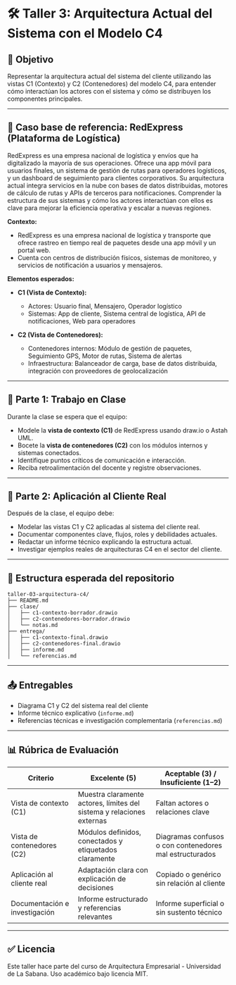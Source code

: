 # 🛠️ Taller 3: Arquitectura Actual del Sistema con el Modelo C4

## 🎯 Objetivo

Representar la arquitectura actual del sistema del cliente utilizando las vistas C1 (Contexto) y C2 (Contenedores) del modelo C4, para entender cómo interactúan los actores con el sistema y cómo se distribuyen los componentes principales.

---

## 🚚 Caso base de referencia: RedExpress (Plataforma de Logística)

RedExpress es una empresa nacional de logística y envíos que ha digitalizado la mayoría de sus operaciones. Ofrece una app móvil para usuarios finales, un sistema de gestión de rutas para operadores logísticos, y un dashboard de seguimiento para clientes corporativos. Su arquitectura actual integra servicios en la nube con bases de datos distribuidas, motores de cálculo de rutas y APIs de terceros para notificaciones. Comprender la estructura de sus sistemas y cómo los actores interactúan con ellos es clave para mejorar la eficiencia operativa y escalar a nuevas regiones.

**Contexto:**
- RedExpress es una empresa nacional de logística y transporte que ofrece rastreo en tiempo real de paquetes desde una app móvil y un portal web.
- Cuenta con centros de distribución físicos, sistemas de monitoreo, y servicios de notificación a usuarios y mensajeros.

**Elementos esperados:**

- **C1 (Vista de Contexto):**
  - Actores: Usuario final, Mensajero, Operador logístico
  - Sistemas: App de cliente, Sistema central de logística, API de notificaciones, Web para operadores

- **C2 (Vista de Contenedores):**
  - Contenedores internos: Módulo de gestión de paquetes, Seguimiento GPS, Motor de rutas, Sistema de alertas
  - Infraestructura: Balanceador de carga, base de datos distribuida, integración con proveedores de geolocalización

---

## 🧪 Parte 1: Trabajo en Clase

Durante la clase se espera que el equipo:

- Modele la **vista de contexto (C1)** de RedExpress usando draw.io o Astah UML.
- Bocete la **vista de contenedores (C2)** con los módulos internos y sistemas conectados.
- Identifique puntos críticos de comunicación e interacción.
- Reciba retroalimentación del docente y registre observaciones.

---

## 🧠 Parte 2: Aplicación al Cliente Real

Después de la clase, el equipo debe:

- Modelar las vistas C1 y C2 aplicadas al sistema del cliente real.
- Documentar componentes clave, flujos, roles y debilidades actuales.
- Redactar un informe técnico explicando la estructura actual.
- Investigar ejemplos reales de arquitecturas C4 en el sector del cliente.

---

## 📁 Estructura esperada del repositorio

```
taller-03-arquitectura-c4/
├── README.md
├── clase/
│   ├── c1-contexto-borrador.drawio
│   ├── c2-contenedores-borrador.drawio
│   └── notas.md
├── entrega/
│   ├── c1-contexto-final.drawio
│   ├── c2-contenedores-final.drawio
│   ├── informe.md
│   └── referencias.md
```

---

## 📤 Entregables

- Diagrama C1 y C2 del sistema real del cliente
- Informe técnico explicativo (`informe.md`)
- Referencias técnicas e investigación complementaria (`referencias.md`)

---

## 📊 Rúbrica de Evaluación

| Criterio                            | Excelente (5)                                                         | Aceptable (3) / Insuficiente (1–2)                       |
|-------------------------------------|------------------------------------------------------------------------|-----------------------------------------------------------|
| Vista de contexto (C1)              | Muestra claramente actores, límites del sistema y relaciones externas | Faltan actores o relaciones clave                        |
| Vista de contenedores (C2)          | Módulos definidos, conectados y etiquetados claramente                 | Diagramas confusos o con contenedores mal estructurados  |
| Aplicación al cliente real          | Adaptación clara con explicación de decisiones                        | Copiado o genérico sin relación al cliente               |
| Documentación e investigación       | Informe estructurado y referencias relevantes                         | Informe superficial o sin sustento técnico               |

---

## ✅ Licencia

Este taller hace parte del curso de Arquitectura Empresarial - Universidad de La Sabana. Uso académico bajo licencia MIT.
